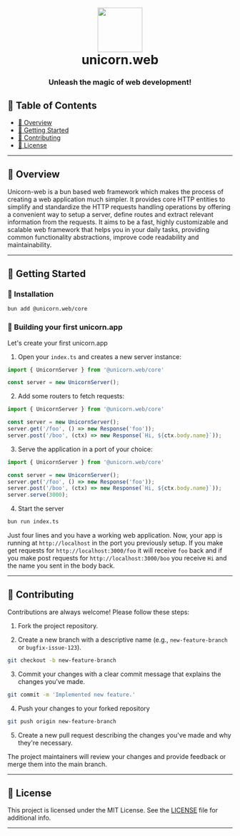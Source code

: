 <h1 align="center">
	<img src="https://i.ibb.co/XSRKDcM/cat.png" width="100" />
	<br>unicorn.web
</h1>
<h3 align="center">Unleash the magic of web development!</h3>

## 📖 Table of Contents
- [📍 Overview](#-overview)
- [🚀 Getting Started](#-getting-started)
- [🤝 Contributing](#-contributing)
- [📄 License](#-license)

---

## 📍 Overview
Unicorn-web is a bun based web framework which makes the process of creating a web application much simpler. It provides core HTTP entities to simplify and standardize the HTTP requests handling operations by offering a convenient way to setup a server, define routes and extract relevant information from the requests. It aims to be a fast, highly customizable and scalable web framework that helps you in your daily tasks, providing common functionality abstractions, improve code readability and maintainability. 

---

## 🚀 Getting Started

### 🔧 Installation

```sh
bun add @unicorn.web/core
```

### 🤖 Building your first unicorn.app

Let's create your first unicorn.app

1. Open your `index.ts` and creates a new server instance:
```ts
import { UnicornServer } from '@unicorn.web/core'

const server = new UnicornServer();
```

2. Add some routers to fetch requests:
```ts
import { UnicornServer } from '@unicorn.web/core'

const server = new UnicornServer();
server.get('/foo', () => new Response('foo'));
server.post('/boo', (ctx) => new Response(`Hi, ${ctx.body.name}`));
```

3. Serve the application in a port of your choice:
```ts
import { UnicornServer } from '@unicorn.web/core'

const server = new UnicornServer();
server.get('/foo', () => new Response('foo'));
server.post('/boo', (ctx) => new Response(`Hi, ${ctx.body.name}`));
server.serve(3000);
```

4. Start the server
```sh
bun run index.ts
```

Just four lines and you have a working web application. Now, your app is running at `http://localhost` in the port you previously setup. If you make get requests for `http://localhost:3000/foo` it will receive `foo` back and if you make post requests for `http://localhost:3000/boo` you receive `Hi` and the name you sent in the body back. 

---

## 🤝 Contributing
Contributions are always welcome! Please follow these steps:

1. Fork the project repository.

2. Create a new branch with a descriptive name (e.g., `new-feature-branch` or `bugfix-issue-123`).
```sh
git checkout -b new-feature-branch
```

3. Commit your changes with a clear commit message that explains the changes you've made.
```sh
git commit -m 'Implemented new feature.'
```

4. Push your changes to your forked repository
```sh
git push origin new-feature-branch
```

5. Create a new pull request describing the changes you've made and why they're necessary.

The project maintainers will review your changes and provide feedback or merge them into the main branch.

---

## 📄 License

This project is licensed under the MIT License. See the [LICENSE](LICENSE) file for additional info.

---
